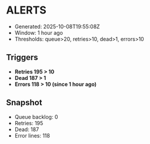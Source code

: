 # ALERTS

- Generated: 2025-10-08T19:55:08Z
- Window: 1 hour ago
- Thresholds: queue>20, retries>10, dead>1, errors>10

## Triggers
- **Retries 195 > 10**
- **Dead 187 > 1**
- **Errors 118 > 10 (since 1 hour ago)**

## Snapshot
- Queue backlog: 0
- Retries: 195
- Dead: 187
- Error lines: 118
